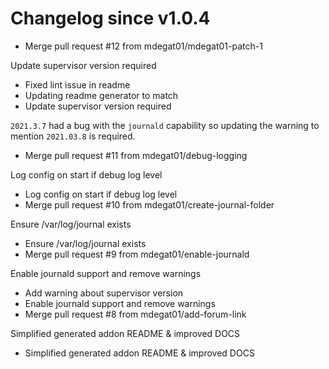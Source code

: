 # Changelog since v1.0.4
- Merge pull request #12 from mdegat01/mdegat01-patch-1

Update supervisor version required 
- Fixed lint issue in readme 
- Updating readme generator to match 
- Update supervisor version required

`2021.3.7` had a bug with the `journald` capability so updating the warning to mention `2021.03.8` is required. 
- Merge pull request #11 from mdegat01/debug-logging

Log config on start if debug log level 
- Log config on start if debug log level 
- Merge pull request #10 from mdegat01/create-journal-folder

Ensure /var/log/journal exists 
- Ensure /var/log/journal exists 
- Merge pull request #9 from mdegat01/enable-journald

Enable journald support and remove warnings 
- Add warning about supervisor version 
- Enable journald support and remove warnings 
- Merge pull request #8 from mdegat01/add-forum-link

Simplified generated addon README & improved DOCS 
- Simplified generated addon README & improved DOCS 
